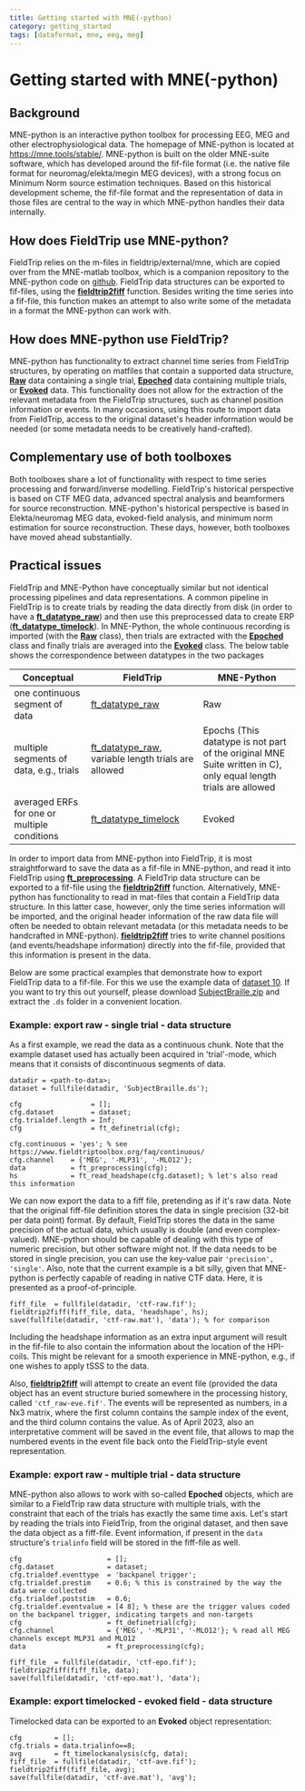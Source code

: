 ```yaml
---
title: Getting started with MNE(-python)
category: getting_started
tags: [dataformat, mne, eeg, meg]
---
```


# Getting started with MNE(-python)

## Background

MNE-python is an interactive python toolbox for processing EEG, MEG and other electrophysiological data. The homepage of MNE-python is located at <https://mne.tools/stable/>. MNE-python is built on the older MNE-suite software, which has developed around the fif-file format (i.e. the native file format for neuromag/elekta/megin MEG devices), with a strong focus on Minimum Norm source estimation techniques. Based on this historical development scheme, the fif-file format and the representation of data in those files are central to the way in which MNE-python handles their data internally.

## How does FieldTrip use MNE-python?

FieldTrip relies on the m-files in fieldtrip/external/mne, which are copied over from the MNE-matlab toolbox, which is a companion repository to the MNE-python code on [github](https://github.com/mne-tools). FieldTrip data structures can be exported to fif-files, using the **[fieldtrip2fiff](/reference/fieldtrip2fiff)** function. Besides writing the time series into a fif-file, this function makes an attempt to also write some of the metadata in a format the MNE-python can work with.

## How does MNE-python use FieldTrip?

MNE-python has functionality to extract channel time series from FieldTrip structures, by operating on matfiles that contain a supported data structure, **[Raw](https://mne.tools/stable/generated/mne.read_raw_fieldtrip.html)** data containing a single trial, **[Epoched](https://mne.tools/stable/generated/mne.read_epochs_fieldtrip.html)** data containing multiple trials, or **[Evoked](https://mne.tools/stable/generated/mne.read_evoked_fieldtrip.html)** data. This functionality does not allow for the extraction of the relevant metadata from the FieldTrip structures, such as channel position information or events. In many occasions, using this route to import data from FieldTrip, access to the original dataset's header information would be needed (or some metadata needs to be creatively hand-crafted).

## Complementary use of both toolboxes

Both toolboxes share a lot of functionality with respect to time series processing and forward/inverse modelling. FieldTrip's historical perspective is based on CTF MEG data, advanced spectral analysis and beamformers for source reconstruction. MNE-python's historical perspective is based in Elekta/neuromag MEG data, evoked-field analysis, and minimum norm estimation for source reconstruction. These days, however, both toolboxes have moved ahead substantially.

## Practical issues

FieldTrip and MNE-Python have conceptually similar but not identical processing pipelines and data representations. A common pipeline in FieldTrip is to create trials by reading the data directly from disk (in order to have a **[ft_datatype_raw](/reference/utilities/ft_datatype_raw)**) and then use this preprocessed data to create ERP (**[ft_datatype_timelock](/reference/utilities/ft_datatype_timelock)**). In MNE-Python, the whole continuous recording is imported (with the **[Raw](https://mne.tools/stable/generated/mne.read_raw_fieldtrip.html)** class), then trials are extracted with the **[Epoched](https://mne.tools/stable/generated/mne.read_epochs_fieldtrip.html)** class and finally trials are averaged into the **[Evoked](https://mne.tools/stable/generated/mne.read_evoked_fieldtrip.html)** class. The below table shows the correspondence between datatypes in the two packages

| Conceptual                                   | FieldTrip                                               | MNE-Python                                                                  |
| -------------------------------------------- | ------------------------------------------------------- | --------------------------------------------------------------------------- |
| one continuous segment of data               | [ft_datatype_raw](/reference/utilities/ft_datatype_raw)           | Raw                                                                         |
| multiple segments of data, e.g., trials       | [ft_datatype_raw](/reference/utilities/ft_datatype_raw), variable length trials are allowed           | Epochs (This datatype is not part of the original MNE Suite written in C), only equal length trials are allowed |
| averaged ERFs for one or multiple conditions | [ft_datatype_timelock](/reference/utilities/ft_datatype_timelock) | Evoked                                                                      |

In order to import data from MNE-python into FieldTrip, it is most straightforward to save the data as a fif-file in MNE-python, and read it into FieldTrip using **[ft_preprocessing](/reference/ft_preprocessing)**. A FieldTrip data structure can be exported to a fif-file using the **[fieldtrip2fiff](/reference/fieldtrip2fiff)** function. Alternatively, MNE-python has functionality to read in mat-files that contain a FieldTrip data structure. In this latter case, however, only the time series information will be imported, and the original header information of the raw data file will often be needed to obtain relevant metadata (or this metadata needs to be handcrafted in MNE-python). **[fieldtrip2fiff](/reference/fieldtrip2fiff)** tries to write channel positions (and events/headshape information) directly into the fif-file, provided that this information is present in the data.

Below are some practical examples that demonstrate how to export FieldTrip data to a fif-file. For this we use the example data of [dataset 10](/faq/datasets#meg-tactile_dipole_fitting). If you want to try this out yourself, please download [SubjectBraille.zip](https://download.fieldtriptoolbox.org/tutorial/SubjectBraille.zip) and extract the `.ds` folder in a convenient location.

### Example: export raw - single trial - data structure

As a first example, we read the data as a continuous chunk. Note that the example dataset used has actually been acquired in 'trial'-mode, which means that it consists of discontinuous segments of data.

    datadir = <path-to-data>;
    dataset = fullfile(datadir, 'SubjectBraille.ds');
    
    cfg                 = [];
    cfg.dataset         = dataset;
    cfg.trialdef.length = Inf;
    cfg                 = ft_definetrial(cfg);

    cfg.continuous = 'yes'; % see https://www.fieldtriptoolbox.org/faq/continuous/
    cfg.channel    = {'MEG', '-MLP31', '-MLO12'};
    data           = ft_preprocessing(cfg);
    hs             = ft_read_headshape(cfg.dataset); % let's also read this information

We can now export the data to a fiff file, pretending as if it's raw data. Note that the original fiff-file definition stores the data in single precision (32-bit per data point) format. By default, FieldTrip stores the data in the same precision of the actual data, which usually is double (and even complex-valued). MNE-python should be capable of dealing with this type of numeric precision, but other software might not. If the data needs to be stored in single precision, you can use the key-value pair `'precision', 'single'`. Also, note that the current example is a bit silly, given that MNE-python is perfectly capable of reading in native CTF data. Here, it is presented as a proof-of-principle.

    fiff_file  = fullfile(datadir, 'ctf-raw.fif');
    fieldtrip2fiff(fiff_file, data, 'headshape', hs);
    save(fullfile(datadir, 'ctf-raw.mat'), 'data'); % for comparison

Including the headshape information as an extra input argument will result in the fif-file to also contain the information about the location of the HPI-coils. This might be relevant for a smooth experience in MNE-python, e.g., if one wishes to apply tSSS to the data.

Also, **[fieldtrip2fiff](/reference/fieldtrip2fiff)** will attempt to create an event file (provided the data object has an event structure buried somewhere in the processing history, called `'ctf_raw-eve.fif'`. The events will be represented as numbers, in a Nx3 matrix, where the first column contains the sample index of the event, and the third column contains the value. As of April 2023, also an interpretative comment will be saved in the event file, that allows to map the numbered events in the event file back onto the FieldTrip-style event representation.  

### Example: export raw - multiple trial - data structure

MNE-python also allows to work with so-called **Epoched** objects, which are similar to a FieldTrip raw data structure with multiple trials, with the constraint that each of the trials has exactly the same time axis. Let's start by reading the trials into FieldTrip, from the original dataset, and then save the data object as a fiff-file. Event information, if present in the `data` structure's `trialinfo` field will be stored in the fiff-file as well.

    cfg                     = [];
    cfg.dataset             = dataset;
    cfg.trialdef.eventtype  = 'backpanel trigger';
    cfg.trialdef.prestim    = 0.6; % this is constrained by the way the data were collected
    cfg.trialdef.poststim   = 0.6;
    cfg.trialdef.eventvalue = [4 8]; % these are the trigger values coded on the backpanel trigger, indicating targets and non-targets
    cfg                     = ft_definetrial(cfg);
    cfg.channel             = {'MEG', '-MLP31', '-MLO12'}; % read all MEG channels except MLP31 and MLO12
    data                    = ft_preprocessing(cfg);

    fiff_file  = fullfile(datadir, 'ctf-epo.fif');
    fieldtrip2fiff(fiff_file, data);
    save(fullfile(datadir, 'ctf-epo.mat'), 'data');

### Example: export timelocked - evoked field - data structure

Timelocked data can be exported to an **Evoked** object representation:

    cfg        = [];
    cfg.trials = data.trialinfo==8;
    avg        = ft_timelockanalysis(cfg, data);
    fiff_file  = fullfile(datadir, 'ctf-ave.fif');
    fieldtrip2fiff(fiff_file, avg);
    save(fullfile(datadir, 'ctf-ave.mat'), 'avg');
